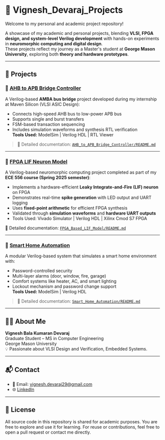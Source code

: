 # 💼 Vignesh_Devaraj_Projects

Welcome to my personal and academic project repository!  

A showcase of my academic and personal projects, blending **VLSI, FPGA design, and system-level Verilog development** with hands-on experiments in **neuromorphic computing and digital design**.  
These projects reflect my journey as a Master's student at **George Mason University**, exploring both **theory and hardware prototypes**.

---

## 📂 Projects

### 🔗 [AHB to APB Bridge Controller](./AHB_to_APB_Bridge_Controller/README.md)  
A Verilog-based **AMBA bus bridge** project developed during my internship at Maven Silicon (VLSI ASIC Design):
- Connects high-speed AHB bus to low-power APB bus
- Supports single and burst transfers
- FSM-based transaction sequencing
- Includes simulation waveforms and synthesis RTL verification  
**Tools Used:** ModelSim | Verilog HDL | RTL Viewer  

> 📎 Detailed documentation: [`AHB_to_APB_Bridge_Controller/README.md`](./AHB_to_APB_Bridge_Controller/README.md)

---

### 🧠 [FPGA LIF Neuron Model](./FPGA_Based_LIF_Model/README.md) 
A Verilog-based neuromorphic computing project completed as part of my **ECE 556 course (Spring 2025 semester)**:

- Implements a hardware-efficient **Leaky Integrate-and-Fire (LIF) neuron** on FPGA  
- Demonstrates real-time **spike generation** with LED output and UART logging  
- Uses **fixed-point arithmetic** for efficient FPGA synthesis  
- Validated through **simulation waveforms** and **hardware UART outputs**  
- Tools Used: Vivado Simulator | Verilog HDL | Xilinx Cmod S7 FPGA  

📎 Detailed documentation: [`FPGA_Based_LIF_Model/README.md`](./FPGA_Based_LIF_Model/README.md)

---

### 🔐 [Smart Home Automation](./Smart_Home_Automation/README.md)
A modular Verilog-based system that simulates a smart home environment with:
- Password-controlled security
- Multi-layer alarms (door, window, fire, garage)
- Comfort systems like heater, AC, and smart lighting
- Lockout mechanism and password change support  
**Tools Used:** ModelSim | Verilog HDL

> 📎 Detailed documentation: [`Smart_Home_Automation/README.md`](./Smart_Home_Automation/README.md)

---

## 🧑‍💻 About Me

**Vignesh Bala Kumaran Devaraj**  
Graduate Student – MS in Computer Engineering  
George Mason University  
💡 Passionate about VLSI Design and Verification, Embedded Systems.

---

## 📬 Contact

- 📧 Email: vignesh.devaraj29@gmail.com  
- 🌐 [LinkedIn](https://www.linkedin.com/in/vignesh-devaraj)

---

## 📜 License

All source code in this repository is shared for academic purposes. You are free to explore and use it for learning. For reuse or contributions, feel free to open a pull request or contact me directly.
